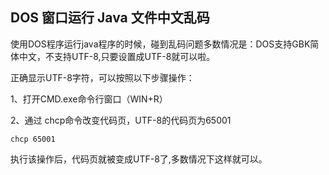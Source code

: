 ## DOS 窗口运行 Java 文件中文乱码

使用DOS程序运行java程序的时候，碰到乱码问题多数情况是：DOS支持GBK简体中文，不支持UTF-8,只要设置成UTF-8就可以啦。

正确显示UTF-8字符，可以按照以下步骤操作：

1、打开CMD.exe命令行窗口（WIN+R）

2、通过 chcp命令改变代码页，UTF-8的代码页为65001

```
chcp 65001
```

执行该操作后，代码页就被变成UTF-8了,多数情况下这样就可以。